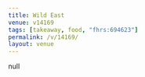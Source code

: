 ```yaml
---
title: Wild East
venue: v14169
tags: [takeaway, food, "fhrs:694623"]
permalink: /v/14169/
layout: venue
---
```

null